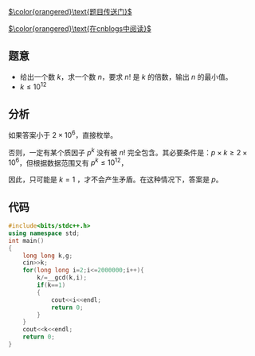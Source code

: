 [$\color{orangered}\text{题目传送门}$](https://www.luogu.com.cn/problem/AT_abc280_d)

[$\color{orangered}\text{在cnblogs中阅读}$](https://www.cnblogs.com/PineappleSummer/p/ABC280.html#d---factorial-and-multiple)
## 题意
- 给出一个数 $k$，求一个数 $n$，要求 $n!$ 是 $k$ 的倍数，输出 $n$ 的最小值。
- $k\le10^{12}$

## 分析
如果答案小于 $2\times10^6$，直接枚举。

否则，一定有某个质因子 $p^k$ 没有被 $n!$ 完全包含。其必要条件是：$p\times k\ge 2\times10^6$，但根据数据范围又有 $p^k\le10^{12}$，

因此，只可能是 $k=1$ ，才不会产生矛盾。在这种情况下，答案是 $p$。

## 代码
```cpp
#include<bits/stdc++.h>
using namespace std;
int main()
{
	long long k,g;
	cin>>k;
	for(long long i=2;i<=2000000;i++){
		k/=__gcd(k,i);
		if(k==1)
		{
			cout<<i<<endl;
			return 0;
		}
	}
	cout<<k<<endl;
	return 0; 
}
```